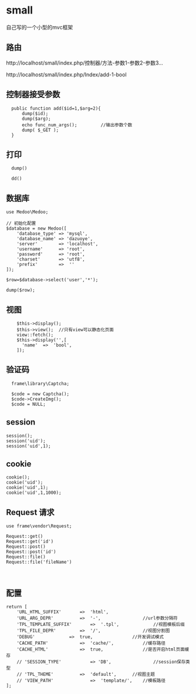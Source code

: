 # small
自己写的一个小型的mvc框架

## 路由

http://localhost/small/index.php/控制器/方法-参数1-参数2-参数3...

http://localhost/small/index.php/Index/add-1-bool

## 控制器接受参数


      public function add($id=1,$arg=2){
          dump($id);
          dump($arg);
          echo func_num_args();         //输出参数个数
          dump( $_GET );
      }



## 打印

      dump()
      
      dd()


## 数据库

	use Medoo\Medoo;
	
    // 初始化配置
    $database = new Medoo([
        'database_type' => 'mysql',
        'database_name' => 'dazuoye',
        'server'        => 'localhost',
        'username'      => 'root',
        'password'      => 'root',
        'charset'       => 'utf8',
        'prefix'        =>  ''
    ]);

    $row=$database->select('user','*');

    dump($row);


## 视图


        $this->display();
        $this->view();  //只有view可以静态化页面
        view::fetch();
        $this->display('',[
          'name'  =>  'bool',
        ]);




## 验证码
  
	  frame\library\Captcha;
	  
	  $code = new Captcha();
	  $code->CreateImg();
	  $code = NULL;


## session


    session();
    session('uid');
    session('uid',1);


## cookie


    cookie();
    cookie('uid');
    cookie('uid',1);
    cookie('uid',1,1000);



## Request 请求


    use frame\vendor\Request;

    Request::get()
    Request::get('id')
    Request::post()
    Request::post('id')
    Request::file()
    Request::file('fileName')
  
  
## 配置

	return [
		'URL_HTML_SUFFIX'		=>	'html',			
		'URL_ARG_DEPR'			=>	'-',				//url参数分隔符
		'TPL_TEMPLATE_SUFFIX'		=>	'.tpl',				//视图模板后缀
		'TPL_FILE_DEPR'			=>	'/',				//视图分割图
		'DEBUG'				=>	true,				//开发调试模式
		'CACHE_PATH'			=>	'cache/',			//缓存路径
		'CACHE_HTML'			=>	true,				//是否开启html页面缓存
		// 'SESSION_TYPE'          	=> 'DB',				//session保存类型
		// 'TPL_THEME'			=>	'default',		//视图主题
		// 'VIEW_PATH'       		=>	'template/',	//模板路径
	];
